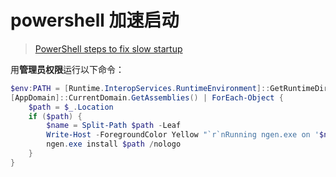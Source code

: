 # powershell 加速启动

> [PowerShell steps to fix slow startup](https://stackoverflow.com/questions/59341482/powershell-steps-to-fix-slow-startup)

用**管理员权限**运行以下命令：

```powershell
$env:PATH = [Runtime.InteropServices.RuntimeEnvironment]::GetRuntimeDirectory()
[AppDomain]::CurrentDomain.GetAssemblies() | ForEach-Object {
    $path = $_.Location
    if ($path) { 
        $name = Split-Path $path -Leaf
        Write-Host -ForegroundColor Yellow "`r`nRunning ngen.exe on '$name'"
        ngen.exe install $path /nologo
    }
}
```